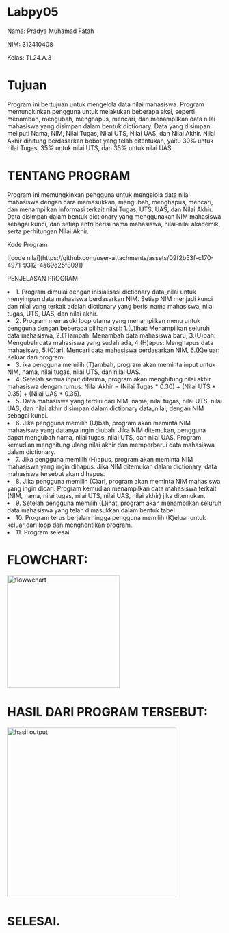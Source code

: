 # Labpy05

<p>Nama: Pradya Muhamad Fatah </p>
<p>NIM: 312410408</p>
<p>Kelas: TI.24.A.3</p>

# Tujuan 
<p>Program ini bertujuan untuk mengelola data nilai mahasiswa. Program memungkinkan pengguna untuk melakukan beberapa aksi, seperti menambah, mengubah, menghapus, mencari, dan menampilkan data nilai mahasiswa yang disimpan dalam bentuk dictionary. Data yang disimpan meliputi Nama, NIM, Nilai Tugas, Nilai UTS, Nilai UAS, dan Nilai Akhir. Nilai Akhir dihitung berdasarkan bobot yang telah ditentukan, yaitu 30% untuk nilai Tugas, 35% untuk nilai UTS, dan 35% untuk nilai UAS.</p>

# TENTANG PROGRAM 
<p>Program ini memungkinkan pengguna untuk mengelola data nilai mahasiswa dengan cara memasukkan, mengubah, menghapus, mencari, dan menampilkan informasi terkait nilai Tugas, UTS, UAS, dan Nilai Akhir. Data disimpan dalam bentuk dictionary yang menggunakan NIM mahasiswa sebagai kunci, dan setiap entri berisi nama mahasiswa, nilai-nilai akademik, serta perhitungan Nilai Akhir.</p>
<p>Kode Program </p>
<p>![code nilai](https://github.com/user-attachments/assets/09f2b53f-c170-4971-9312-4a69d25f8091)
</p>
<p>PENJELASAN PROGRAM </p>
<li>1. Program dimulai dengan inisialisasi dictionary data_nilai untuk menyimpan data mahasiswa berdasarkan NIM. Setiap NIM menjadi kunci dan nilai yang terkait adalah dictionary yang berisi nama mahasiswa, nilai tugas, UTS, UAS, dan nilai akhir.</li>
<li>2. Program memasuki loop utama yang menampilkan menu untuk pengguna dengan beberapa pilihan aksi: 1.(L)ihat: Menampilkan seluruh data mahasiswa, 2.(T)ambah: Menambah data mahasiswa baru, 3.(U)bah: Mengubah data mahasiswa yang sudah ada, 4.(H)apus: Menghapus data mahasiswa, 5.(C)ari: Mencari data mahasiswa berdasarkan NIM, 6.(K)eluar: Keluar dari program.</li>
<li>3. ika pengguna memilih (T)ambah, program akan meminta input untuk NIM, nama, nilai tugas, nilai UTS, dan nilai UAS.</li>
<li>4. Setelah semua input diterima, program akan menghitung nilai akhir mahasiswa dengan rumus: Nilai Akhir = (Nilai Tugas * 0.30) + (Nilai UTS * 0.35) + (Nilai UAS * 0.35).</li>
<li>5. Data mahasiswa yang terdiri dari NIM, nama, nilai tugas, nilai UTS, nilai UAS, dan nilai akhir disimpan dalam dictionary data_nilai, dengan NIM sebagai kunci.</li>
<li>6. Jika pengguna memilih (U)bah, program akan meminta NIM mahasiswa yang datanya ingin diubah. Jika NIM ditemukan, pengguna dapat mengubah nama, nilai tugas, nilai UTS, dan nilai UAS. Program kemudian menghitung ulang nilai akhir dan memperbarui data mahasiswa dalam dictionary.</li>
<li>7. Jika pengguna memilih (H)apus, program akan meminta NIM mahasiswa yang ingin dihapus. Jika NIM ditemukan dalam dictionary, data mahasiswa tersebut akan dihapus.</li>
<li>8. Jika pengguna memilih (C)ari, program akan meminta NIM mahasiswa yang ingin dicari. Program kemudian menampilkan data mahasiswa terkait (NIM, nama, nilai tugas, nilai UTS, nilai UAS, nilai akhir) jika ditemukan.</li>
<li>9. Setelah pengguna memilih (L)ihat, program akan menampilkan seluruh data mahasiswa yang telah dimasukkan dalam bentuk tabel</li>
<li>10. Program terus berjalan hingga pengguna memilih (K)eluar untuk keluar dari loop dan menghentikan program.</li>
<li>11. Program selesai</li>

# FLOWCHART:
<p><img width="263" alt="flowwchart" src="https://github.com/user-attachments/assets/2b2a1a6a-1537-4d04-ab23-0c4ef11a4a16">
</p>

# HASIL DARI PROGRAM TERSEBUT:
<p><img width="396" alt="hasil output" src="https://github.com/user-attachments/assets/3814ef41-e512-4f1a-a930-40a5d5d1f188">
</p>

# SELESAI.

